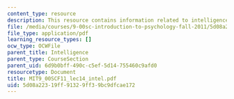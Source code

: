 ```yaml
---
content_type: resource
description: This resource contains information related to intelligence.
file: /media/courses/9-00sc-introduction-to-psychology-fall-2011/5d08a22319ff91329ff39bc9dfcae172_MIT9_00SCF11_lec14_intel.pdf
file_type: application/pdf
learning_resource_types: []
ocw_type: OCWFile
parent_title: Intelligence
parent_type: CourseSection
parent_uid: 6d9b0bff-490c-c5ef-5d14-755460c9afd0
resourcetype: Document
title: MIT9_00SCF11_lec14_intel.pdf
uid: 5d08a223-19ff-9132-9ff3-9bc9dfcae172
---
```

